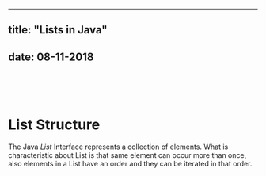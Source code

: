 <!---

Comment test!

I am doing this first time and this is only test blog. Time to time will be better formated, for now focus is on content.

Document and its structure will be changed from top to the bottom, as I gather more info about some parts.

-->

---
title: "Lists in Java"
---
date: 08-11-2018
---

</br></br></br>
# List Structure

The Java *List* Interface represents a collection of elements. What is characteristic about List is that same element can occur more than once, also elements in a List have an order and they can be iterated in that order.
